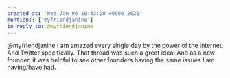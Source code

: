 ```yaml
---
created_at: "Wed Jan 06 19:33:28 +0000 2021"
mentions: ['myfriendjanine']
in_reply_to: @myfriendjanine
---
```


@myfriendjanine I am amazed every single day by the power of the internet. And Twitter specifically. That thread was such a great idea! And as a new founder, it was helpful to see other founders having the same issues I am having/have had.